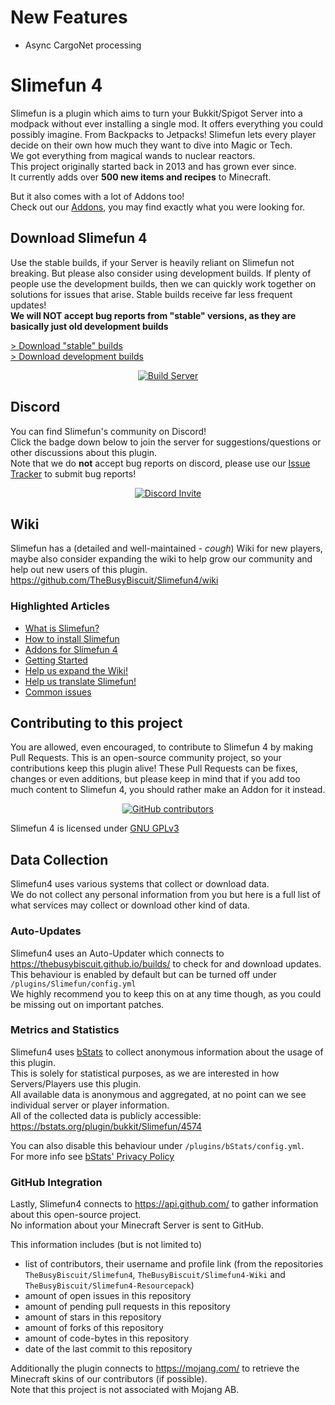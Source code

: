 # New Features
- Async CargoNet processing

# Slimefun 4
Slimefun is a plugin which aims to turn your Bukkit/Spigot Server into a modpack without ever installing a single mod. It offers everything you could possibly imagine. From Backpacks to Jetpacks! Slimefun lets every player decide on their own how much they want to dive into Magic or Tech.<br>
We got everything from magical wands to nuclear reactors.<br>
This project originally started back in 2013 and has grown ever since.<br>
It currently adds over **500 new items and recipes** to Minecraft.

But it also comes with a lot of Addons too!<br>
Check out our [Addons](https://github.com/TheBusyBiscuit/Slimefun4/wiki/Addons), you may find exactly what you were looking for.

## Download Slimefun 4
Use the stable builds, if your Server is heavily reliant on Slimefun not breaking.
But please also consider using development builds. If plenty of people use the development builds, then we can quickly work together on solutions for issues that arise. Stable builds receive far less frequent updates!<br>
**We will NOT accept bug reports from "stable" versions, as they are basically just old development builds**

[> Download "stable" builds](https://thebusybiscuit.github.io/builds/TheBusyBiscuit/Slimefun4/stable/)<br>
[> Download development builds](https://thebusybiscuit.github.io/builds/TheBusyBiscuit/Slimefun4/master/)

<p align="center">
  <a href="https://thebusybiscuit.github.io/builds/TheBusyBiscuit/Slimefun4/master/">
    <img src="https://thebusybiscuit.github.io/builds/TheBusyBiscuit/Slimefun4/master/badge.svg" alt="Build Server"/>
  </a>
</p>

## Discord
You can find Slimefun's community on Discord!<br>
Click the badge down below to join the server for suggestions/questions or other discussions about this plugin.<br>
Note that we do **not** accept bug reports on discord, please use our [Issue Tracker](https://github.com/TheBusyBiscuit/Slimefun4/issues) to submit bug reports!

<p align="center">
  <a href="https://discord.gg/fsD4Bkh">
    <img src="https://img.shields.io/discord/565557184348422174?color=7289DA&label=Discord&style=for-the-badge" alt="Discord Invite"/>
  </a>
</p>

## Wiki
Slimefun has a (detailed and well-maintained - *cough*) Wiki for new players, maybe also consider
expanding the wiki to help grow our community and help out new users of this plugin.
https://github.com/TheBusyBiscuit/Slimefun4/wiki

### Highlighted Articles
* [What is Slimefun?](https://github.com/TheBusyBiscuit/Slimefun4/wiki/Slimefun-in-a-nutshell)
* [How to install Slimefun](https://github.com/TheBusyBiscuit/Slimefun4/wiki/Installing-Slimefun)
* [Addons for Slimefun 4](https://github.com/TheBusyBiscuit/Slimefun4/wiki/Addons)
* [Getting Started](https://github.com/TheBusyBiscuit/Slimefun4/wiki/Getting-Started)
* [Help us expand the Wiki!](https://github.com/TheBusyBiscuit/Slimefun4/wiki/Expanding-the-Wiki)
* [Help us translate Slimefun!](https://github.com/TheBusyBiscuit/Slimefun4/wiki/Translating-Slimefun)
* [Common issues](https://github.com/TheBusyBiscuit/Slimefun4/wiki/Common-Issues)

## Contributing to this project
You are allowed, even encouraged, to contribute to Slimefun 4 by making Pull Requests.
This is an open-source community project, so your contributions keep this plugin alive!
These Pull Requests can be fixes, changes or even additions, but please keep in mind that
if you add too much content to Slimefun 4, you should rather make an Addon for it instead.

<p align="center">
  <a href="https://github.com/TheBusyBiscuit/Slimefun4/graphs/contributors">
    <img alt="GitHub contributors" src="https://img.shields.io/github/contributors/TheBusyBiscuit/Slimefun4?style=for-the-badge">
  </a>
</p>

Slimefun 4 is licensed under 
[GNU GPLv3](https://github.com/TheBusyBiscuit/Slimefun4/blob/master/LICENSE)

## Data Collection
Slimefun4 uses various systems that collect or download data.<br>
We do not collect any personal information from you but here is a full list of what services may collect or download other kind of data.

### Auto-Updates
Slimefun4 uses an Auto-Updater which connects to https://thebusybiscuit.github.io/builds/ to check for and download updates.<br>
This behaviour is enabled by default but can be turned off under `/plugins/Slimefun/config.yml`<br>
We highly recommend you to keep this on at any time though, as you could be missing out on important patches.

### Metrics and Statistics
Slimefun4 uses [bStats](https://bstats.org/plugin/bukkit/Slimefun/4574) to collect anonymous information about the usage of this plugin.<br>
This is solely for statistical purposes, as we are interested in how Servers/Players use this plugin.<br>
All available data is anonymous and aggregated, at no point can we see individual server or player information.<br>
All of the collected data is publicly accessible: https://bstats.org/plugin/bukkit/Slimefun/4574

You can also disable this behaviour under `/plugins/bStats/config.yml`.<br>
For more info see [bStats' Privacy Policy](https://bstats.org/privacy-policy)

### GitHub Integration
Lastly, Slimefun4 connects to https://api.github.com/ to gather information about this open-source project.<br>
No information about your Minecraft Server is sent to GitHub.

This information includes (but is not limited to)
* list of contributors, their username and profile link (from the repositories `TheBusyBiscuit/Slimefun4`, `TheBusyBiscuit/Slimefun4-Wiki` and `TheBusyBiscuit/Slimefun4-Resourcepack`)
* amount of open issues in this repository
* amount of pending pull requests in this repository
* amount of stars in this repository
* amount of forks of this repository
* amount of code-bytes in this repository
* date of the last commit to this repository

Additionally the plugin connects to https://mojang.com/ to retrieve the Minecraft skins of our contributors (if possible).<br>
Note that this project is not associated with Mojang AB.
